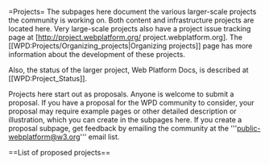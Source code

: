 =Projects=
The subpages here document the various larger-scale projects the community is working on. Both content and infrastructure projects are located here.  Very large-scale projects also have a project issue tracking page at [http://project.webplatform.org/ project.webplatform.org]. The [[WPD:Projects/Organizing_projects|Organizing projects]] page has more information about the development of these projects. 

Also, the status of the larger project, Web Platform Docs, is described at [[WPD:Project_Status]].

Projects here start out as proposals. Anyone is welcome to submit a proposal. If you have a proposal for the WPD community to consider, your proposal may require example pages or other detailed description or illustration, which you can create in the subpages here. If you create a proposal subpage, get feedback by emailing the community at the '''public-webplatform@w3.org''' email list.

==List of proposed projects==

<subpages />